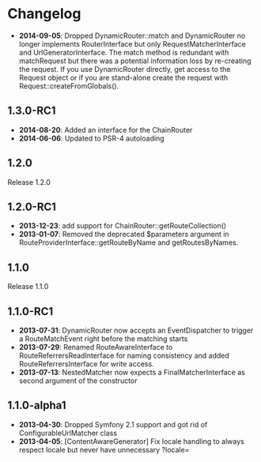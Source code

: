 Changelog
=========

* **2014-09-05**: Dropped DynamicRouter::match and DynamicRouter no longer
  implements RouterInterface but only RequestMatcherInterface and
  UrlGeneratorInterface. The match method is redundant with matchRequest but
  there was a potential information loss by re-creating the request. If you use
  DynamicRouter directly, get access to the Request object or if you are
  stand-alone create the request with Request::createFromGlobals().

1.3.0-RC1
---------

* **2014-08-20**: Added an interface for the ChainRouter
* **2014-06-06**: Updated to PSR-4 autoloading

1.2.0
-----

Release 1.2.0

1.2.0-RC1
---------

* **2013-12-23**: add support for ChainRouter::getRouteCollection()
* **2013-01-07**: Removed the deprecated $parameters argument in
  RouteProviderInterface::getRouteByName and getRoutesByNames.

1.1.0
-----

Release 1.1.0

1.1.0-RC1
---------

* **2013-07-31**: DynamicRouter now accepts an EventDispatcher to trigger a
  RouteMatchEvent right before the matching starts
* **2013-07-29**: Renamed RouteAwareInterface to RouteReferrersReadInterface
  for naming consistency and added RouteReferrersInterface for write access.
* **2013-07-13**: NestedMatcher now expects a FinalMatcherInterface as second
  argument of the constructor

1.1.0-alpha1
------------

* **2013-04-30**: Dropped Symfony 2.1 support and got rid of
  ConfigurableUrlMatcher class
* **2013-04-05**: [ContentAwareGenerator] Fix locale handling to always respect
  locale but never have unnecessary ?locale=
